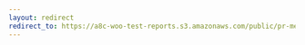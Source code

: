 ```yaml
---
layout: redirect
redirect_to: https://a8c-woo-test-reports.s3.amazonaws.com/public/pr-merge/39023/api/index.html
---
```

